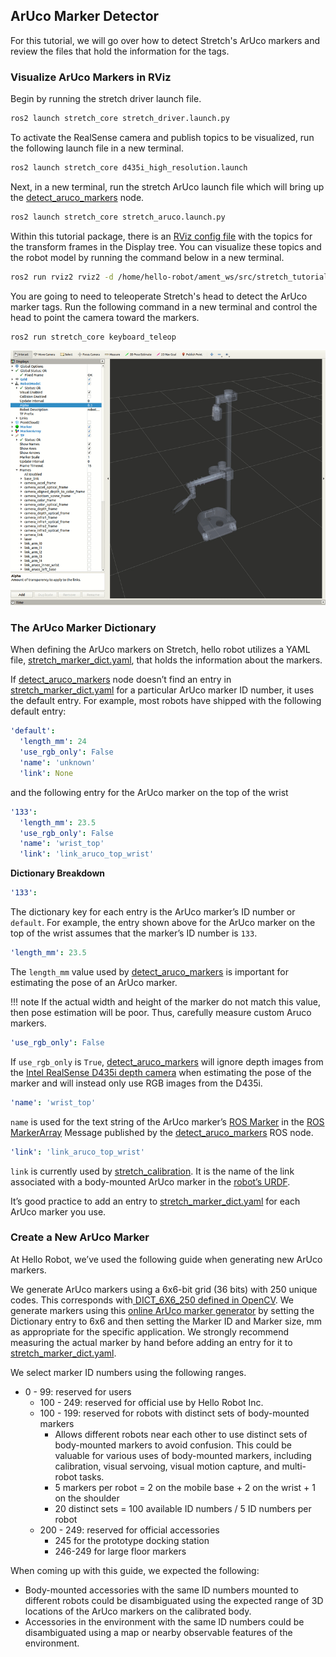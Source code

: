 ## ArUco Marker Detector
For this tutorial, we will go over how to detect Stretch's ArUco markers and review the files that hold the information for the tags.

### Visualize ArUco Markers in RViz
Begin by running the stretch driver launch file.

```{.bash .shell-prompt}
ros2 launch stretch_core stretch_driver.launch.py
```

To activate the RealSense camera and publish topics to be visualized, run the following launch file in a new terminal.

```{.bash .shell-prompt}
ros2 launch stretch_core d435i_high_resolution.launch
```

Next, in a new terminal, run the stretch ArUco launch file which will bring up the [detect_aruco_markers](https://github.com/hello-robot/stretch_ros2/blob/iron/stretch_core/stretch_core/detect_aruco_markers.py) node.

```{.bash .shell-prompt}
ros2 launch stretch_core stretch_aruco.launch.py
```

Within this tutorial package, there is an [RViz config file](https://github.com/hello-robot/stretch_tutorials/blob/iron/rviz/aruco_detector_example.rviz) with the topics for the transform frames in the Display tree. You can visualize these topics and the robot model by running the command below in a new terminal.

```{.bash .shell-prompt}
ros2 run rviz2 rviz2 -d /home/hello-robot/ament_ws/src/stretch_tutorials/rviz/aruco_detector_example.rviz
```

You are going to need to teleoperate Stretch's head to detect the ArUco marker tags. Run the following command in a new terminal and control the head to point the camera toward the markers.   

```{.bash .shell-prompt}
ros2 run stretch_core keyboard_teleop
```

<p align="center">
  <img src="https://raw.githubusercontent.com/hello-robot/stretch_tutorials/noetic/images/aruco_detector.gif"/>
</p>

### The ArUco Marker Dictionary
When defining the ArUco markers on Stretch, hello robot utilizes a YAML file, [stretch_marker_dict.yaml](https://github.com/hello-robot/stretch_ros2/blob/iron/stretch_core/config/stretch_marker_dict.yaml), that holds the information about the markers.

If [detect_aruco_markers](https://github.com/hello-robot/stretch_ros2/blob/iron/stretch_core/stretch_core/detect_aruco_markers.py) node doesn’t find an entry in [stretch_marker_dict.yaml](https://github.com/hello-robot/stretch_ros2/blob/iron/stretch_core/config/stretch_marker_dict.yaml) for a particular ArUco marker ID number, it uses the default entry. For example, most robots have shipped with the following default entry:

```yaml
'default':
  'length_mm': 24
  'use_rgb_only': False
  'name': 'unknown'
  'link': None
```

and the following entry for the ArUco marker on the top of the wrist

```yaml
'133':
  'length_mm': 23.5
  'use_rgb_only': False
  'name': 'wrist_top'
  'link': 'link_aruco_top_wrist'
```


**Dictionary Breakdown**

```yaml
'133':
```

 The dictionary key for each entry is the ArUco marker’s ID number or `default`. For example, the entry shown above for the ArUco marker on the top of the wrist assumes that the marker’s ID number is `133`.

```yaml
'length_mm': 23.5
```

The `length_mm` value used by [detect_aruco_markers](https://github.com/hello-robot/stretch_ros2/blob/iron/stretch_core/stretch_core/detect_aruco_markers.py) is important for estimating the pose of an ArUco marker.

!!! note
    If the actual width and height of the marker do not match this value, then pose estimation will be poor. Thus, carefully measure custom Aruco markers.

```yaml
'use_rgb_only': False
```

If `use_rgb_only` is `True`, [detect_aruco_markers](https://github.com/hello-robot/stretch_ros2/blob/iron/stretch_core/stretch_core/detect_aruco_markers.py) will ignore depth images from the [Intel RealSense D435i depth camera](https://www.intelrealsense.com/depth-camera-d435i/) when estimating the pose of the marker and will instead only use RGB images from the D435i.

```yaml
'name': 'wrist_top'
```

`name` is used for the text string of the ArUco marker’s [ROS Marker](http://docs.ros.org/en/melodic/api/visualization_msgs/html/msg/Marker.html) in the [ROS MarkerArray](http://docs.ros.org/en/melodic/api/visualization_msgs/html/msg/MarkerArray.html) Message published by the [detect_aruco_markers](https://github.com/hello-robot/stretch_ros2/blob/iron/stretch_core/stretch_core/detect_aruco_markers.py) ROS node.

```yaml
'link': 'link_aruco_top_wrist'
```

`link` is currently used by [stretch_calibration](https://github.com/hello-robot/stretch_ros2/blob/iron/stretch_calibration/stretch_calibration/collect_head_calibration_data.py). It is the name of the link associated with a body-mounted ArUco marker in the [robot’s URDF](https://github.com/hello-robot/stretch_ros2/blob/iron/stretch_description/urdf/stretch_aruco.xacro).

It’s good practice to add an entry to [stretch_marker_dict.yaml](https://github.com/hello-robot/stretch_ros2/blob/iron/stretch_core/config/stretch_marker_dict.yaml) for each ArUco marker you use.

### Create a New ArUco Marker
At Hello Robot, we’ve used the following guide when generating new ArUco markers.

We generate ArUco markers using a 6x6-bit grid (36 bits) with 250 unique codes. This corresponds with[ DICT_6X6_250 defined in OpenCV](https://docs.opencv.org/3.4/d9/d6a/group__aruco.html). We generate markers using this [online ArUco marker generator](https://chev.me/arucogen/) by setting the Dictionary entry to 6x6 and then setting the Marker ID and Marker size, mm as appropriate for the specific application. We strongly recommend measuring the actual marker by hand before adding an entry for it to [stretch_marker_dict.yaml](https://github.com/hello-robot/stretch_ros2/blob/iron/stretch_core/config/stretch_marker_dict.yaml).

We select marker ID numbers using the following ranges.

* 0 - 99: reserved for users
  * 100 - 249: reserved for official use by Hello Robot Inc.
  * 100 - 199: reserved for robots with distinct sets of body-mounted markers
    * Allows different robots near each other to use distinct sets of body-mounted markers to avoid confusion. This could be valuable for various uses of body-mounted markers, including calibration, visual servoing, visual motion capture, and multi-robot tasks.
    * 5 markers per robot = 2 on the mobile base + 2 on the wrist + 1 on the shoulder
    * 20 distinct sets = 100 available ID numbers / 5 ID numbers per robot
  * 200 - 249: reserved for official accessories
    * 245 for the prototype docking station
    * 246-249 for large floor markers

When coming up with this guide, we expected the following:

* Body-mounted accessories with the same ID numbers mounted to different robots could be disambiguated using the expected range of 3D locations of the ArUco markers on the calibrated body.
* Accessories in the environment with the same ID numbers could be disambiguated using a map or nearby observable features of the environment.